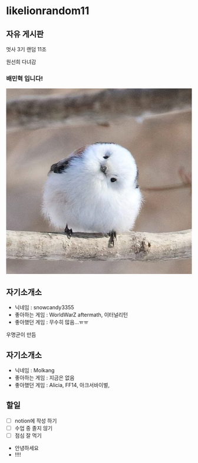 # likelionrandom11

## 자유 게시판
멋사 3기 랜덤 11조

원선희 다녀감

### 배민혁 입니다!
![Alt text](/img/AegithalosCaudatusCaudatus.jpg "배민혁 프로필 사진")
## 자기소개소
- 닉네임 : snowcandy3355
- 좋아하는 게임 : WorldWarZ aftermath, 이터널리턴
- 좋아했던 게임 : 무수히 많음...ㅠㅠ


우명균이 만듬

## 자기소개소

- 닉네임 : Molkang
- 좋아하는 게임 : 지금은 없음
- 좋아했던 게임 : Alicia, FF14, 아크서바이벌,

## 할일

- [ ] notion에 작성 하기
- [ ] 수업 중 졸지 않기
- [ ] 점심 잘 먹기

- 안녕하세요
- !!!!
